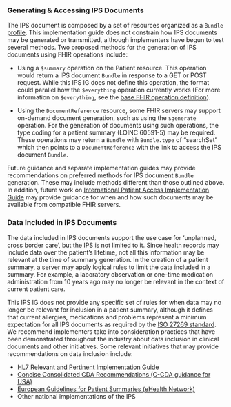 ### Generating & Accessing IPS Documents

The IPS document is composed by a set of resources organized as a `Bundle` [profile](StructureDefinition-Bundle-uv-ips.html). This implementation guide does not constrain how IPS documents may be generated or transmitted, although implementers have begun to test several methods. Two proposed methods for the generation of IPS documents using FHIR operations include:

-	Using a `$summary` operation on the Patient resource. This operation would return a IPS document `Bundle` in response to a GET or POST request. While this IPS IG does not define this operation, the format could parallel how the `$everything` operation currently works (For more information on `$everything`, see the [base FHIR operation definition](https://www.hl7.org/fhir/operation-patient-everything.html)).

-	Using the `DocumentReference` resource, some FHIR servers may support on-demand document generation, such as using the `$generate` operation. For the generation of documents using such operations, the type coding for a patient summary (LOINC 60591-5) may be required. These operations may return a `Bundle` with `Bundle.type` of “searchSet” which then points to a `DocumentReference` with the link to access the IPS document `Bundle`.  

Future guidance and separate implementation guides may provide recommendations on preferred methods for IPS document `Bundle` generation. These may include methods different than those outlined above. In addition, future work on [International Patient Access Implementation Guide](https://build.fhir.org/ig/HL7/fhir-ipa/) may provide guidance for when and how such documents may be available from compatible FHIR servers. 

### Data Included in IPS Documents

The data included in IPS documents support the use case for ‘unplanned, cross border care’, but the IPS is not limited to it. Since health records may include data over the patient’s lifetime, not all this information may be relevant at the time of summary generation. In the creation of a patient summary, a server may apply logical rules to limit the data included in a summary. For example, a laboratory observation or one-time medication administration from 10 years ago may no longer be relevant in the context of current patient care. 

This IPS IG does not provide any specific set of rules for when data may no longer be relevant for inclusion in a patient summary, although it defines that current allergies, medications and problems represent a minimum expectation for all IPS documents as required by the [ISO 27269 standard](https://www.iso.org/standard/79491.html). We recommend implementers take into consideration practices that have been demonstrated throughout the industry about data inclusion in clinical documents and other initiatives. Some relevant initiatives that may provide recommendations on data inclusion include:

-	[HL7 Relevant and Pertinent Implementation Guide](https://www.hl7.org/implement/standards/product_brief.cfm?product_id=453)
-	[Concise Consolidated CDA Recommendations (C-CDA guidance for USA)](http://www.commonwellalliance.org/wp-content/uploads/2018/07/Carequality_CommonWell_Improve_C-CDA_06-15-2018_V1.pdf) 
- [European Guidelines for Patient Summaries (eHealth Network)](https://ec.europa.eu/health/sites/default/files/ehealth/docs/ehn_guidelines_patientsummary_en.pdf) 
-	Other national implementations of the IPS
